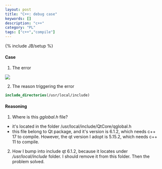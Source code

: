```yaml
---
layout: post
title: "C++: debug case"
keywords: []
description: "c++"
category: "PL"
tags: ["c++","compile"]
---
```

{% include JB/setup %}

#### Case
1. The error

<img src="{{IMAGE_PATH}}/c++/debug-qt.png"/>

2. The reason triggering the error

```cmake
include_directories(/usr/local/include)
```

#### Reasoning
1. Where is this *gglobal.h* file?
- it's located in the folder /usr/local/include/QtCore/qglobal.h
- this file belong to Qt package, and it's version is 6.1.2, which needs c++ 17
  to compile. However, the qt
  version I adopt is 5.15.2, which needs c++ 11 to compile.

2. How I bump into include qt 6.1.2, because it locates under
   */usr/local/include* folder. I should remove it from this folder.
Then the problem solved.






